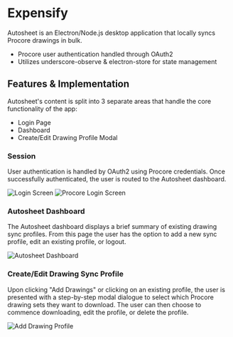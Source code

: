 # Expensify

Autosheet is an Electron/Node.js desktop application that locally syncs Procore drawings in bulk.

  - Procore user authentication handled through OAuth2
  - Utilizes underscore-observe & electron-store for state management

## Features & Implementation

Autosheet's content is split into 3 separate areas that handle the core functionality of the app:
* Login Page
* Dashboard
* Create/Edit Drawing Profile Modal

### Session

User authentication is handled by OAuth2 using Procore credentials. Once successfully authenticated, the user is routed to the Autosheet dashboard.

![Login Screen](https://i.imgur.com/Q422ou5.jpg)
![Procore Login Screen](https://i.imgur.com/JRyJ9cR.jpg)

### Autosheet Dashboard

The Autosheet dashboard displays a brief summary of existing drawing sync profiles. From this page the user has the option to add a new sync profile, edit an existing profile, or logout. 

![Autosheet Dashboard](https://i.imgur.com/DSEkF6O.jpg)

### Create/Edit Drawing Sync Profile

Upon clicking "Add Drawings" or clicking on an existing profile, the user is presented with a step-by-step modal dialogue to select which Procore drawing sets they want to download. The user can then choose to commence downloading, edit the profile, or delete the profile.

![Add Drawing Profile](https://i.imgur.com/5eb5pA1.jpg)
